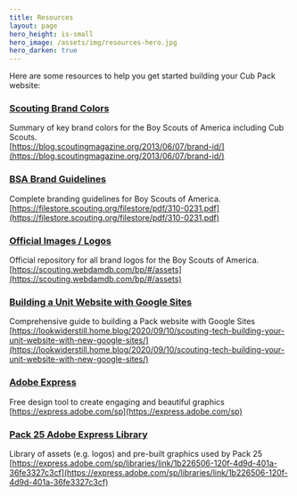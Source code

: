 ```yaml
---
title: Resources
layout: page
hero_height: is-small
hero_image: /assets/img/resources-hero.jpg
hero_darken: true
---
```



Here are some resources to help you get started building your Cub Pack website:

### [Scouting Brand Colors](https://blog.scoutingmagazine.org/2013/06/07/brand-id/)

Summary of key brand colors for the Boy Scouts of America including Cub Scouts.<br/>[https://blog.scoutingmagazine.org/2013/06/07/brand-id/](https://blog.scoutingmagazine.org/2013/06/07/brand-id/)

### [BSA Brand Guidelines](https://filestore.scouting.org/filestore/pdf/310-0231.pdf)

Complete branding guidelines for Boy Scouts of America. <br/> [https://filestore.scouting.org/filestore/pdf/310-0231.pdf](https://filestore.scouting.org/filestore/pdf/310-0231.pdf)

### [Official Images / Logos](https://scouting.webdamdb.com/bp/#/assets)

Official repository for all brand logos for the Boy Scouts of America.<br/>[https://scouting.webdamdb.com/bp/#/assets](https://scouting.webdamdb.com/bp/#/assets)

### [Building a Unit Website with Google Sites](https://lookwiderstill.home.blog/2020/09/10/scouting-tech-building-your-unit-website-with-new-google-sites/)

Comprehensive guide to building a Pack website with Google Sites<br>[https://lookwiderstill.home.blog/2020/09/10/scouting-tech-building-your-unit-website-with-new-google-sites/](https://lookwiderstill.home.blog/2020/09/10/scouting-tech-building-your-unit-website-with-new-google-sites/)

### [Adobe Express](https://express.adobe.com/sp)

Free design tool to create engaging and beautiful graphics<br>[https://express.adobe.com/sp](https://express.adobe.com/sp)


### [Pack 25 Adobe Express Library](https://express.adobe.com/sp/libraries/link/1b226506-120f-4d9d-401a-36fe3327c3cf)

Library of assets (e.g. logos) and pre-built graphics used by Pack 25<br>[https://express.adobe.com/sp/libraries/link/1b226506-120f-4d9d-401a-36fe3327c3cf](https://express.adobe.com/sp/libraries/link/1b226506-120f-4d9d-401a-36fe3327c3cf)

